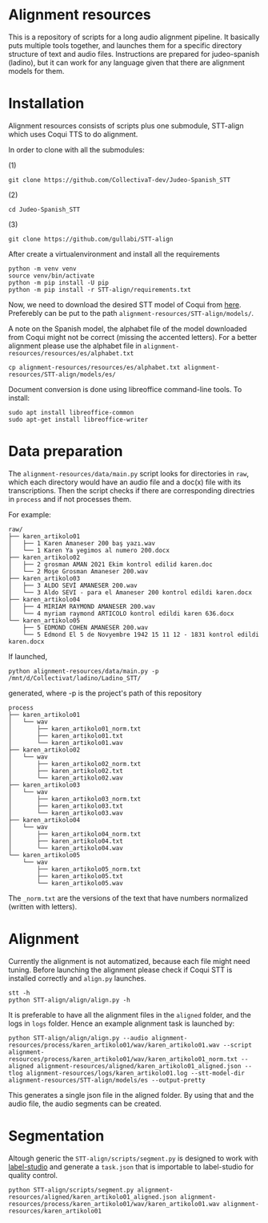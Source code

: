 # Alignment resources
This is a repository of scripts for a long audio alignment pipeline. It
basically puts multiple tools together, and launches them for a specific
directory structure of text and audio files. Instructions are prepared for
judeo-spanish (ladino), but it can work for any language given that there are
alignment models for them.

# Installation
Alignment resources consists of scripts plus one submodule, STT-align which
uses Coqui TTS to do alignment. 

In order to clone with all the submodules:

(1)
```
git clone https://github.com/CollectivaT-dev/Judeo-Spanish_STT
```

(2)
```
cd Judeo-Spanish_STT
```

(3)
```
git clone https://github.com/gullabi/STT-align
```

After create a virtualenvironment and install all the requirements
```
python -m venv venv
source venv/bin/activate
python -m pip install -U pip
python -m pip install -r STT-align/requirements.txt
```

Now, we need to download the desired STT model of Coqui from
[here](https://coqui.ai/models). Preferebly can be put to the path
`alignment-resources/STT-align/models/`.


A note on the Spanish model, the alphabet file of the model downloaded from
Coqui might not be correct (missing the accented letters). For a better
alignment please use the alphabet file in `alignment-resources/resources/es/alphabet.txt`

```
cp alignment-resources/resources/es/alphabet.txt alignment-resources/STT-align/models/es/
```

Document conversion is done using libreoffice command-line tools. To install:

```
sudo apt install libreoffice-common
sudo apt-get install libreoffice-writer
```

# Data preparation
The `alignment-resources/data/main.py` script looks for directories in `raw`, which each
directory would have an audio file and a doc(x) file with its transcriptions.
Then the script checks if there are corresponding directries in `process` and
if not processes them. 

For example:
```
raw/
├── karen_artikolo01
│   ├── 1 Karen Amaneser 200 baş yazı.wav
│   └── 1 Karen Ya yegimos al numero 200.docx
├── karen_artikolo02
│   ├── 2 grosman AMAN 2021 Ekim kontrol edilid karen.doc
│   └── 2 Moşe Grosman Amaneser 200.wav
├── karen_artikolo03
│   ├── 3 ALDO SEVİ AMANESER 200.wav
│   └── 3 Aldo SEVI - para el Amaneser 200 kontrol edildi karen.docx
├── karen_artikolo04
│   ├── 4 MIRIAM RAYMOND AMANESER 200.wav
│   └── 4 myriam raymond ARTICOLO kontrol edildi karen 636.docx
└── karen_artikolo05
    ├── 5 EDMOND COHEN AMANESER 200.wav
    └── 5 Edmond El 5 de Novyembre 1942 15 11 12 - 1831 kontrol edildi karen.docx
```

If launched,

```
python alignment-resources/data/main.py -p /mnt/d/Collectivat/ladino/Ladino_STT/
```

generated, where -p is the project's path of this repository

```
process
├── karen_artikolo01
│   └── wav
│       ├── karen_artikolo01_norm.txt
│       ├── karen_artikolo01.txt
│       └── karen_artikolo01.wav
├── karen_artikolo02
│   └── wav
│       ├── karen_artikolo02_norm.txt
│       ├── karen_artikolo02.txt
│       └── karen_artikolo02.wav
├── karen_artikolo03
│   └── wav
│       ├── karen_artikolo03_norm.txt
│       ├── karen_artikolo03.txt
│       └── karen_artikolo03.wav
├── karen_artikolo04
│   └── wav
│       ├── karen_artikolo04_norm.txt
│       ├── karen_artikolo04.txt
│       └── karen_artikolo04.wav
└── karen_artikolo05
    └── wav
        ├── karen_artikolo05_norm.txt
        ├── karen_artikolo05.txt
        └── karen_artikolo05.wav
```
The `_norm.txt` are the versions of the text that have numbers normalized
(written with letters). 

# Alignment
Currently the alignment is not automatized, because each file might need
tuning. Before launching the alignment please check if Coqui STT is installed
correctly and `align.py` launches.

```
stt -h
python STT-align/align/align.py -h
```

It is preferable to have all the alignment files in the `aligned` folder, and the logs in `logs` folder. Hence an example alignment task is launched by:

```
python STT-align/align/align.py --audio alignment-resources/process/karen_artikolo01/wav/karen_artikolo01.wav --script alignment-resources/process/karen_artikolo01/wav/karen_artikolo01_norm.txt --aligned alignment-resources/aligned/karen_artikolo01_aligned.json --tlog alignment-resources/logs/karen_artikolo01.log --stt-model-dir alignment-resources/STT-align/models/es --output-pretty
```

This generates a single json file in the aligned folder. By using that and the audio file, the audio segments can be created.

# Segmentation

Altough generic the `STT-align/scripts/segment.py` is designed to work with [label-studio](https://github.com/heartexlabs/label-studio) and generate a `task.json` that is importable to label-studio for quality control. 

```
python STT-align/scripts/segment.py alignment-resources/aligned/karen_artikolo01_aligned.json alignment-resources/process/karen_artikolo01/wav/karen_artikolo01.wav alignment-resources/karen_artikolo01
```
 
